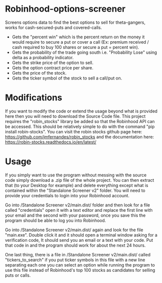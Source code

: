 # Robinhood-options-screener
Screens options data to find the best options to sell for theta-gangers, works for cash-secured-puts and covered-calls. 

* Gets the "percent win" which is the percent return on the money it would require to secure a put or cover a call (Ex: premium received / cash required to buy 100 shares or secure a put = percent win). 
* Gets the probability of the trade going south i.e. "Probability Lose" using delta as a probability indicator. 
* Gets the strike price of the option to sell. 
* Gets the option contract price per share. 
* Gets the price of the stock. 
* Gets the ticker symbol of the stock to sell a call/put on.

# Modifications
If you want to modify the code or extend the usage beyond what is provided here then you will need to download the Source Code file. This project requires the "robin_stocks" library be added so that the Robinhood API can be accessed. This should be relatively simple to do with the command "pip install robin-stocks". You can visit the robin stocks github page here: https://github.com/jmfernandes/robin_stocks and the documentation here: https://robin-stocks.readthedocs.io/en/latest/

# Usage
If you simply want to use the program without messing with the source code simply download a .zip file of the whole project. You can then extract that (to your Desktop for example) and delete everything except what is contained within the "Standalone Screener v2" folder. You will need to provide your credentials to login into your Robinhood account. 

Go into /Standalone Screener v2/main.dist/ folder and then look for a file called "credentials" open it with a text editor and replace the first line with your email and the second with your password, once you save this the program should be able to log you into Robinhood.

Go into /Standalone Screener v2/main.dist/ again and look for the file "main.exe". Double click it and it should open a terminal window asking for a verification code, It should send you an email or a text with your code. Put that code in and the program should work for about the next 24 hours. 

One last thing, there is a file in /Standalone Screener v2/main.dist/ called "tickers_to_search" if you put ticker symbols in this file with a new line separating each one you can select an option while running the program to use this file instead of Robinhood's top 100 stocks as candidates for selling puts or calls.
